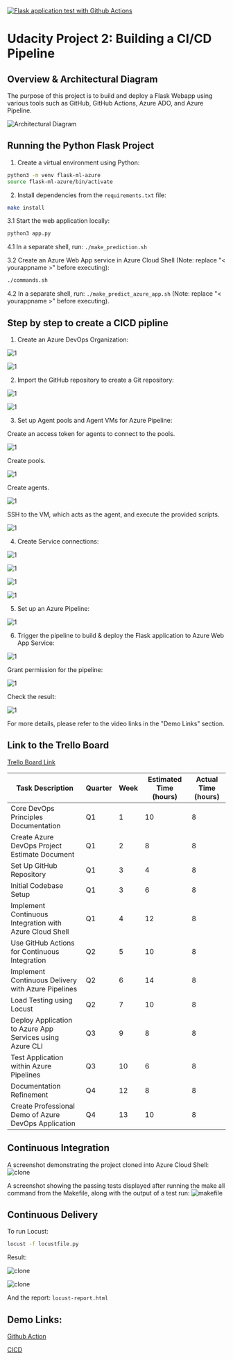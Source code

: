[![Flask application test with Github Actions](https://github.com/nghiattr/udacity-devops-project2/actions/workflows/pylint.yml/badge.svg)](https://github.com/nghiattr/udacity-devops-project2/actions/workflows/pylint.yml)


# Udacity Project 2: Building a CI/CD Pipeline


## Overview & Architectural Diagram

The purpose of this project is to build and deploy a Flask Webapp using various tools such as GitHub, GitHub Actions, Azure ADO, and Azure Pipeline.

![Architectural Diagram](./image/1.png)

## Running the Python Flask Project

1. Create a virtual environment using Python:
```bash
python3 -m venv flask-ml-azure
source flask-ml-azure/bin/activate
```

2. Install dependencies from the `requirements.txt` file:
```bash
make install
```

3.1 Start the web application locally:
```bash
python3 app.py
```


4.1 In a separate shell, run: `./make_prediction.sh`


3.2 Create an Azure Web App service in Azure Cloud Shell (Note: replace "< yourappname >" before executing):
```bash
./commands.sh
```


4.2 In a separate shell, run: `./make_predict_azure_app.sh` (Note: replace "< yourappname >" before executing).


## Step by step to create a CICD pipline

1. Create an Azure DevOps Organization:

![1](./image/4.png)


![1](./image/5.png)

2. Import the GitHub repository to create a Git repository:

![1](./image/6.png)


![1](./image/7.png)


3. Set up Agent pools and Agent VMs for Azure Pipeline:


Create an access token for agents to connect to the pools.


![1](./image/10.png)


Create pools.


![1](./image/8.png)


Create agents.


![1](./image/9.png)



SSH to the VM, which acts as the agent, and execute the provided scripts.


![1](./image/11.png)


4. Create Service connections:


![1](./image/12.png)


![1](./image/13.png)


![1](./image/14.png)


![1](./image/15.png)


5. Set up an Azure Pipeline:


![1](./image/16.png)


6. Trigger the pipeline to build & deploy the Flask application to Azure Web App Service:


![1](./image/17.png)


Grant permission for the pipeline:


![1](./image/18.png)


Check the result:


![1](./image/19.png)


For more details, please refer to the video links in the "Demo Links" section.


## Link to the Trello Board


[Trello Board Link](https://trello.com/b/ormxYoYZ/nghiaproject)

| Task Description                                           | Quarter | Week | Estimated Time (hours) | Actual Time (hours) |
|------------------------------------------------------------|---------|------|------------------------|----------------------|
| Core DevOps Principles Documentation                       | Q1      | 1    | 10                     | 8                     |
| Create Azure DevOps Project Estimate Document             | Q1      | 2    | 8                      | 8                     |
| Set Up GitHub Repository                                  | Q1      | 3    | 4                      |  8                    |
| Initial Codebase Setup                                    | Q1      | 3    | 6                      | 8                     |
| Implement Continuous Integration with Azure Cloud Shell   | Q1      | 4    | 12                     | 8                     |
| Use GitHub Actions for Continuous Integration             | Q2      | 5    | 10                     | 8                     |
| Implement Continuous Delivery with Azure Pipelines       | Q2      | 6    | 14                     |  8                   |
| Load Testing using Locust                                 | Q2      | 7    | 10                     | 8                     |
| Deploy Application to Azure App Services using Azure CLI  | Q3      | 9    | 8                      |  8                    |
| Test Application within Azure Pipelines                  | Q3      | 10   | 6                      |   8                   |
| Documentation Refinement                                  | Q4      | 12   | 8                      | 8                     |
| Create Professional Demo of Azure DevOps Application      | Q4      | 13   | 10                     | 8                     |


## Continuous Integration


A screenshot demonstrating the project cloned into Azure Cloud Shell:
![clone](./image/21.png)


A screenshot showing the passing tests displayed after running the make all command from the Makefile, along with the output of a test run:
![makefile](./image/20.png)


## Continuous Delivery


To run Locust:
```bash
locust -f locustfile.py
```

Result:


![clone](./image/22.png)


![clone](./image/23.png)


And the report: `locust-report.html`


## Demo Links:


[Github Action](https://youtu.be/FIfIcomB-Ak)


[CICD](https://youtu.be/NnCFK7AULq0)